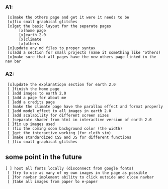 ### A1:
     [x]make the others page and get it were it needs to be
     [x]fix small graphical glitches
     [x]get the basic layout for the separate pages
          [x]home page
          [x]earth 2.0
          [x]climate
          [x]others
     [x]update any md files to proper syntax
     [x]add a section for small projects (name it something like "others)
     [x]make sure that all pages have the new others page linked in the nav bar
     
### A2:
     [x]update the explanatiopn section for earth 2.0
     [ ]finish the home page
     [ ]add images to earth 2.0
     [ ]add a page for about me
     [ ]add a credits page
     [ ]make the climate page have the parallax effect and format properly
     [ ]add model effect to all images in earth 2.0
     [ ]add scalability for different screen sizes
     [ ]separate shader from html in interactive version of earth 2.0
     [ ]fix up images used
     [ ]fix the coming soon background color (the width)
     [ ]get the interactive working (for cloth sim)
     [ ]make standardized CSS and JS for different functions 
     [ ]fix small graphical glitches

## some point in the future
	[ ] host all fonts locally (disconnect from google fonts)
     [ ]try to use as many of my own images in the page as possible
     [ ]for navbar implement ability to click outside and close navbar
     [ ]take all images from paper to e-paper

